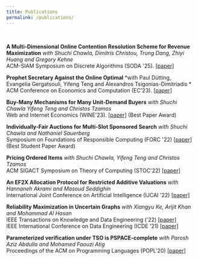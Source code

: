 ```yaml
---
title: Publications
permalink: /publications/
---
```




<br>



**A Multi-Dimensional Online Contention Resolution Scheme for Revenue Maximization**
*with 	Shuchi Chawla, Dimitris Christou, Trung Dang, Zhiyi Huang and Gregory Kehne*\
ACM-SIAM Symposium on Discrete Algorithms (SODA '25). [\[paper\]](https://arxiv.org/abs/2404.14679)



**Prophet Secretary Against the Online Optimal**
*with Paul Dütting, Evangelia Gergatsouli, Yifeng Teng and Alexandros Tsigonias-Dimitriadis *\
ACM Conference on Economics and Computation (EC'23). [\[paper\]](https://arxiv.org/abs/2305.11144)


**Buy-Many Mechanisms for Many Unit-Demand Buyers**
*with Shuchi Chawla Yifeng Teng and Christos Tzamos*\
Web and Internet Economics (WINE'23). [\[paper\]](https://arxiv.org/abs/2204.01962) (Best Paper Award)

**Individually-Fair Auctions for Multi-Slot Sponsored Search**
*with  Shuchi Chawla and Nathaniel Sauerberg*\
 Symposium on Foundations of Responsible Computing (FORC '22) [\[paper\]](https://arxiv.org/abs/2204.04136) (Best Student Paper Award)

**Pricing Ordered Items**
*with Shuchi Chawla, Yifeng Teng and Christos Tzamos*\
ACM SIGACT Symposium on Theory of Computing (STOC'22) [\[paper\]](https://arxiv.org/abs/2106.04704)

**An EF2X Allocation Protocol for Restricted Additive Valuations**
*with Hannaneh Akrami and Masoud Seddighin*\
International Joint Conference on Artificial Intelligence (IJCAI '22) [\[paper\]](https://arxiv.org/abs/2202.13676)

**Reliability Maximization in Uncertain Graphs**
*with Xiangyu Ke, Arijit Khan and Mohammad Al Hasan*\
 IEEE Transactions on Knowledge and Data Engineering ('22) [\[paper\]](https://ieeexplore.ieee.org/document/9068469)\
IEEE International Conference on Data Engineering (ICDE '21) [\[paper\]](https://ieeexplore.ieee.org/stamp/stamp.jsp?tp=&arnumber=9458800)

**Parameterized verification under TSO is PSPACE-complete**
*with Parosh Aziz Abdulla and Mohamed Faouzi Atig*\
 Proceedings of the ACM on Programming Languages (POPL'20) [\[paper\]](https://dl.acm.org/doi/pdf/10.1145/3371094)
